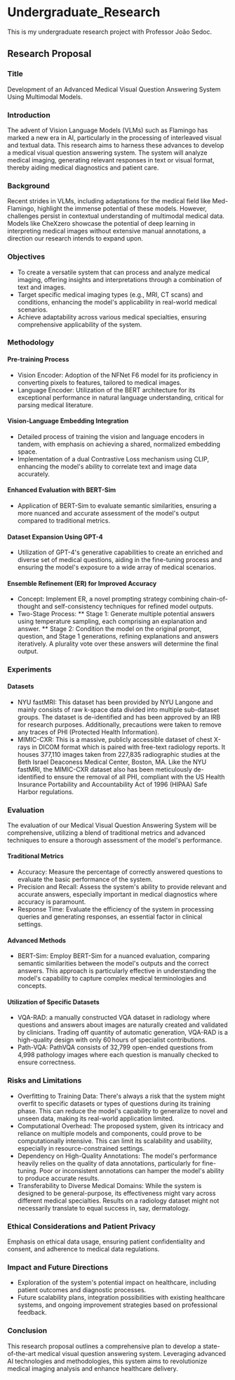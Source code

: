 # Undergraduate_Research
This is my undergraduate research project with Professor João Sedoc.

## Research Proposal
### Title
Development of an Advanced Medical Visual Question Answering System Using Multimodal Models.
### Introduction
The advent of Vision Language Models (VLMs) such as Flamingo has marked a new era in AI, particularly in the processing of interleaved visual and textual data. This research aims to harness these advances to develop a medical visual question answering system. The system will analyze medical imaging, generating relevant responses in text or visual format, thereby aiding medical diagnostics and patient care.
### Background
Recent strides in VLMs, including adaptations for the medical field like Med-Flamingo, highlight the immense potential of these models. However, challenges persist in contextual understanding of multimodal medical data. Models like CheXzero showcase the potential of deep learning in interpreting medical images without extensive manual annotations, a direction our research intends to expand upon.
### Objectives
* To create a versatile system that can process and analyze medical imaging, offering insights and interpretations through a combination of text and images.
* Target specific medical imaging types (e.g., MRI, CT scans) and conditions, enhancing the model's applicability in real-world medical scenarios.
* Achieve adaptability across various medical specialties, ensuring comprehensive applicability of the system.
### Methodology
#### Pre-training Process
* Vision Encoder: Adoption of the NFNet F6 model for its proficiency in converting pixels to features, tailored to medical images.
* Language Encoder: Utilization of the BERT architecture for its exceptional performance in natural language understanding, critical for parsing medical literature.
#### Vision-Language Embedding Integration
* Detailed process of training the vision and language encoders in tandem, with emphasis on achieving a shared, normalized embedding space.
* Implementation of a dual Contrastive Loss mechanism using CLIP, enhancing the model's ability to correlate text and image data accurately.
#### Enhanced Evaluation with BERT-Sim
* Application of BERT-Sim to evaluate semantic similarities, ensuring a more nuanced and accurate assessment of the model's output compared to traditional metrics.
#### Dataset Expansion Using GPT-4
* Utilization of GPT-4's generative capabilities to create an enriched and diverse set of medical questions, aiding in the fine-tuning process and ensuring the model's exposure to a wide array of medical scenarios.
#### Ensemble Refinement (ER) for Improved Accuracy
* Concept: Implement ER, a novel prompting strategy combining chain-of-thought and self-consistency techniques for refined model outputs.
* Two-Stage Process:
** Stage 1: Generate multiple potential answers using temperature sampling, each comprising an explanation and answer.
** Stage 2: Condition the model on the original prompt, question, and Stage 1 generations, refining explanations and answers iteratively. A plurality vote over these answers will determine the final output.
### Experiments
#### Datasets
* NYU fastMRI: This dataset has been provided by NYU Langone and mainly consists of raw k-space data divided into multiple sub-dataset groups. The dataset is de-identified and has been approved by an IRB for research purposes. Additionally, precautions were taken to remove any traces of PHI (Protected Health Information).
* MIMIC-CXR: This is a massive, publicly accessible dataset of chest X-rays in DICOM format which is paired with free-text radiology reports. It houses 377,110 images taken from 227,835 radiographic studies at the Beth Israel Deaconess Medical Center, Boston, MA. Like the NYU fastMRI, the MIMIC-CXR dataset also has been meticulously de-identified to ensure the removal of all PHI, compliant with the US Health Insurance Portability and Accountability Act of 1996 (HIPAA) Safe Harbor regulations.
### Evaluation
The evaluation of our Medical Visual Question Answering System will be comprehensive, utilizing a blend of traditional metrics and advanced techniques to ensure a thorough assessment of the model's performance.
#### Traditional Metrics
* Accuracy: Measure the percentage of correctly answered questions to evaluate the basic performance of the system.
* Precision and Recall: Assess the system's ability to provide relevant and accurate answers, especially important in medical diagnostics where accuracy is paramount.
* Response Time: Evaluate the efficiency of the system in processing queries and generating responses, an essential factor in clinical settings.
#### Advanced Methods
* BERT-Sim: Employ BERT-Sim for a nuanced evaluation, comparing semantic similarities between the model's outputs and the correct answers. This approach is particularly effective in understanding the model's capability to capture complex medical terminologies and concepts.
#### Utilization of Specific Datasets
* VQA-RAD: a manually constructed VQA dataset in radiology where questions and answers about images are naturally created and validated by clinicians. Trading off quantity of automatic generation, VQA-RAD is a high-quality design with only 60 hours of specialist contributions.
* Path-VQA: PathVQA consists of 32,799 open-ended questions from 4,998 pathology images where each question is manually checked to ensure correctness.
### Risks and Limitations
* Overfitting to Training Data: There's always a risk that the system might overfit to specific datasets or types of questions during its training phase. This can reduce the model's capability to generalize to novel and unseen data, making its real-world application limited.
* Computational Overhead: The proposed system, given its intricacy and reliance on multiple models and components, could prove to be computationally intensive. This can limit its scalability and usability, especially in resource-constrained settings.
* Dependency on High-Quality Annotations: The model's performance heavily relies on the quality of data annotations, particularly for fine-tuning. Poor or inconsistent annotations can hamper the model's ability to produce accurate results.
* Transferability to Diverse Medical Domains: While the system is designed to be general-purpose, its effectiveness might vary across different medical specialties. Results on a radiology dataset might not necessarily translate to equal success in, say, dermatology.
### Ethical Considerations and Patient Privacy
Emphasis on ethical data usage, ensuring patient confidentiality and consent, and adherence to medical data regulations.
### Impact and Future Directions
* Exploration of the system's potential impact on healthcare, including patient outcomes and diagnostic processes.
* Future scalability plans, integration possibilities with existing healthcare systems, and ongoing improvement strategies based on professional feedback.
### Conclusion
This research proposal outlines a comprehensive plan to develop a state-of-the-art medical visual question answering system. Leveraging advanced AI technologies and methodologies, this system aims to revolutionize medical imaging analysis and enhance healthcare delivery.


